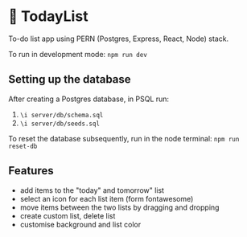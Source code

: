 # 📝 TodayList

To-do list app using PERN (Postgres, Express, React, Node) stack.

To run in development mode: `npm run dev`


## Setting up the database

After creating a Postgres database, in PSQL run: 

1. `\i server/db/schema.sql`
2. `\i server/db/seeds.sql`

To reset the database subsequently, run in the node terminal: `npm run reset-db`

## Features


- add items to the "today" and tomorrow" list
- select an icon for each list item (form fontawesome)
- move items between the two lists by dragging and dropping
- create custom list, delete list
- customise background and list color

